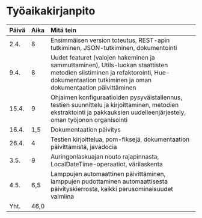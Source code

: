 # Työaikakirjanpito

| Päivä | Aika | Mitä tein |
| :----- | :----- | :----- |
| 2.4. | 8 | Ensimmäisen version toteutus, REST-apin tutkiminen, JSON-tutkiminen, dokumentointi |
| 9.4. | 8 | Uudet featuret (valojen hakeminen ja sammuttaminen), Utils-luokan staattisten metodien siistiminen ja refaktorointi, Hue-dokumentaation tutkiminen ja oman dokumentaation päivittäminen |
| 15.4. | 9 | Ohjaimen konfiguraatioiden pysyväistallennus, testien suunnittelu ja kirjoittaminen, metodien ekstraktointi ja pakkauksien uudelleenjärjestely, oman työjonon organisointi |
| 16.4. | 1,5 | Dokumentaation päivitys |
| 26.4. | 4 | Testien kirjoittelua, pom-fiksejä, dokumentaation päivittämistä, javadocia |
| 3.5. | 9 | Auringonlaskuajan nouto rajapinnasta, LocalDateTime-operaatiot, värilaskenta |
| 4.5. | 6,5 | Lamppujen automaattinen päivittäminen, lamppujen pudottaminen automaattisesta päivityskierrosta, kaikki perusominaisuudet valmiina |
|Yht. | 46,0 | |
